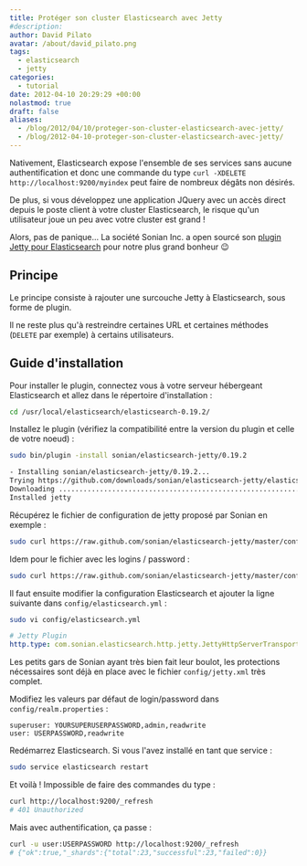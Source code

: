 ```yaml
---
title: Protéger son cluster Elasticsearch avec Jetty
#description: 
author: David Pilato
avatar: /about/david_pilato.png
tags:
  - elasticsearch
  - jetty
categories:
  - tutorial
date: 2012-04-10 20:29:29 +00:00
nolastmod: true
draft: false
aliases:
  - /blog/2012/04/10/proteger-son-cluster-elasticsearch-avec-jetty/
  - /blog/2012-04-10-proteger-son-cluster-elasticsearch-avec-jetty/
---
```


Nativement, Elasticsearch expose l'ensemble de ses services sans aucune authentification et donc une commande du type `curl -XDELETE http://localhost:9200/myindex` peut faire de nombreux dégâts non désirés.

De plus, si vous développez une application JQuery avec un accès direct depuis le poste client à votre cluster Elasticsearch, le risque qu'un utilisateur joue un peu avec votre cluster est grand !

Alors, pas de panique... La société Sonian Inc. a open sourcé son [plugin Jetty pour Elasticsearch](https://github.com/sonian/elasticsearch-jetty) pour notre plus grand bonheur 😉

<!--more-->

## Principe

Le principe consiste à rajouter une surcouche Jetty à Elasticsearch, sous forme de plugin.

Il ne reste plus qu'à restreindre certaines URL et certaines méthodes (`DELETE` par exemple) à certains utilisateurs.

## Guide d'installation

Pour installer le plugin, connectez vous à votre serveur hébergeant Elasticsearch et allez dans le répertoire d'installation :

```sh
cd /usr/local/elasticsearch/elasticsearch-0.19.2/
```

Installez le plugin (vérifiez la compatibilité entre la version du plugin et celle de votre noeud) :

```sh
sudo bin/plugin -install sonian/elasticsearch-jetty/0.19.2
```

```txt
- Installing sonian/elasticsearch-jetty/0.19.2...
Trying https://github.com/downloads/sonian/elasticsearch-jetty/elasticsearch-jetty-0.19.2.zip...
Downloading .......................................................................................................................................................................DONE
Installed jetty
```

Récupérez le fichier de configuration de jetty proposé par Sonian en exemple :

```sh
sudo curl https://raw.github.com/sonian/elasticsearch-jetty/master/config/jetty.xml -o config/jetty.xml
```

Idem pour le fichier avec les logins / password :

```sh
sudo curl https://raw.github.com/sonian/elasticsearch-jetty/master/config/realm.properties -o config/realm.properties
```

Il faut ensuite modifier la configuration Elasticsearch et ajouter la ligne suivante dans `config/elasticsearch.yml` :

```sh
sudo vi config/elasticsearch.yml
```

```yaml
# Jetty Plugin
http.type: com.sonian.elasticsearch.http.jetty.JettyHttpServerTransportModule
```

Les petits gars de Sonian ayant très bien fait leur boulot, les protections nécessaires sont déjà en place avec le fichier `config/jetty.xml` très complet.

Modifiez les valeurs par défaut de login/password dans `config/realm.properties` :

```properties
superuser: YOURSUPERUSERPASSWORD,admin,readwrite
user: USERPASSWORD,readwrite
```

Redémarrez Elasticsearch. Si vous l'avez installé en tant que service :

```sh
sudo service elasticsearch restart
```

Et voilà ! Impossible de faire des commandes du type :

```sh
curl http://localhost:9200/_refresh
# 401 Unauthorized
```

Mais avec authentification, ça passe :

```sh
curl -u user:USERPASSWORD http://localhost:9200/_refresh
# {"ok":true,"_shards":{"total":23,"successful":23,"failed":0}}
```
